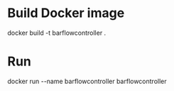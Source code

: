# Build Docker image

docker build -t barflowcontroller .

# Run

docker run --name barflowcontroller barflowcontroller
